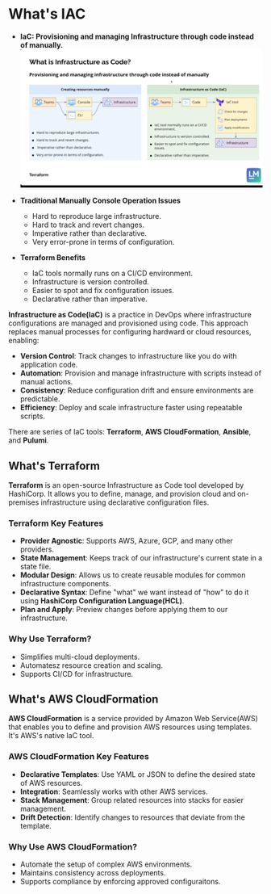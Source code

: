 # What's IAC

- **IaC: Provisioning and managing Infrastructure through code instead of manually.**
![Traditional Manual vs. IaC](./images/iac-1.png)

- **Traditional Manually Console Operation Issues**
  * Hard to reproduce large infrastructure.
  * Hard to track and revert changes. 
  * Imperative rather than declarative. 
  * Very error-prone in terms of configuration. 
  
- **Terraform Benefits**
  * IaC tools normally runs on a CI/CD environment. 
  * Infrastructure is version controlled. 
  * Easier to spot and fix configuration issues. 
  * Declarative rather than imperative. 



**Infrastructure as Code(IaC)** is a practice in DevOps where infrastructure configurations are managed and provisioned using code. This approach replaces manual processes for configuring hardward or cloud resources, enabling: 

- **Version Control**: Track changes to infrastructure like you do with application code. 
- **Automation**: Provision and manage infrastructure with scripts instead of manual actions. 
- **Consistency**: Reduce configuration drift and ensure environments are predictable. 
- **Efficiency**: Deploy and scale infrastructure faster using repeatable scripts. 

There are series of IaC tools: **Terraform**, **AWS CloudFormation**, **Ansible**, and **Pulumi**. 

## What's Terraform 
**Terraform** is an open-source Infrastructure as Code tool developed by HashiCorp. It allows you to define, manage, and provision cloud and on-premises infrastructure using declarative configuration files. 

### Terraform Key Features
- **Provider Agnostic**: Supports AWS, Azure, GCP, and many other providers. 
- **State Management**: Keeps track of our infrastructure's current state in a state file.
- **Modular Design**: Allows us to create reusable modules for common infrastructure components. 
- **Declarative Syntax**: Define "what" we want instead of "how" to do it using **HashiCorp Configuration Language(HCL)**.
- **Plan and Apply**: Preview changes before applying them to our infrastructure. 

### Why Use Terraform? 
* Simplifies multi-cloud deployments. 
* Automatesz resource creation and scaling. 
* Supports CI/CD for infrastructure. 

## What's AWS CloudFormation 
**AWS CloudFormation** is a service provided by Amazon Web Service(AWS) that enables you to define and provision AWS resources using templates. It's AWS's native IaC tool.

### AWS CloudFormation Key Features 
- **Declarative Templates**: Use YAML or JSON to define the desired state of AWS resources. 
- **Integration**: Seamlessly works with other AWS services. 
- **Stack Management**: Group related resources into stacks for easier management. 
- **Drift Detection**: Identify changes to resources that deviate from the template. 

### Why Use AWS CloudFormation?
* Automate the setup of complex AWS environments.
* Maintains consistency across deployments. 
* Supports compliance by enforcing approved configuraitons. 

